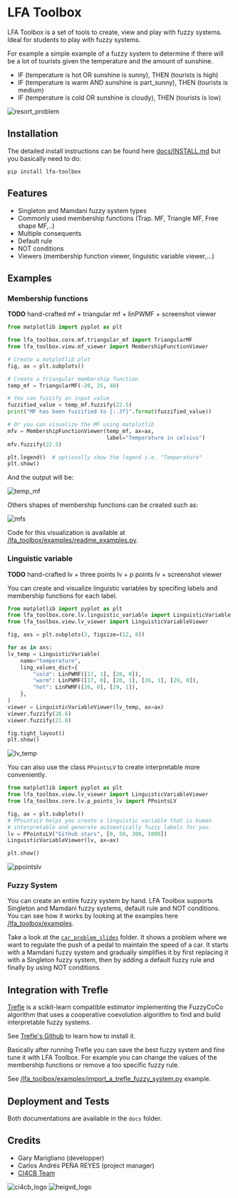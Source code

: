 # LFA Toolbox

LFA Toolbox is a set of tools to create, view and play with fuzzy systems. Ideal for students to play with fuzzy systems.

For example a simple example of a fuzzy system to determine if there will be
a lot of tourists given the temperature and the amount of sunshine.

* IF (temperature is hot OR sunshine is sunny), THEN (tourists is high)
* IF (temperature is warm AND sunshine is part_sunny), THEN (tourists is medium)
* IF (temperature is cold OR sunshine is cloudy), THEN (tourists is low)

![resort_problem](assets/img/resort_problem.png)

## Installation

The detailed install instructions can be found here [docs/INSTALL.md](docs/INSTALL.md) but
you basically need to do:

`pip install lfa-toolbox`

## Features

* Singleton and Mamdani fuzzy system types
* Commonly used membership functions (Trap. MF, Triangle MF, Free shape MF,..)
* Multiple consequents
* Default rule
* NOT conditions
* Viewers (membership function viewer, linguistic variable viewer,...)

## Examples

### Membership functions

**TODO** hand-crafted mf + triangular mf + linPWMF + screenshot viewer

```python
from matplotlib import pyplot as plt

from lfa_toolbox.core.mf.triangular_mf import TriangularMF
from lfa_toolbox.view.mf_viewer import MembershipFunctionViewer

# Create a matplotlib plot
fig, ax = plt.subplots()

# Create a triangular membership function
temp_mf = TriangularMF(-20, 25, 40)

# You can fuzzify an input value
fuzzified_value = temp_mf.fuzzify(22.5)
print("MF has been fuzzified to {:.3f}".format(fuzzified_value))

# Or you can visualize the MF using matplotlib
mfv = MembershipFunctionViewer(temp_mf, ax=ax,
                               label="Temperature in celsius")
mfv.fuzzify(22.5)

plt.legend()  # optionally show the legend i.e. "Temperature"
plt.show()
```

And the output will be:

![temp_mf](assets/img/temp_mf.png)

Others shapes of membership functions can be created such as:

![mfs](assets/img/mfs.png)

Code for this visualization is available at [/lfa_toolbox/examples/readme_examples.py](/lfa_toolbox/examples/readme_examples.py).

### Linguistic variable

**TODO** hand-crafted lv + three points lv + p points lv + screenshot viewer

You can create and visualize linguistic variables by specifing labels and
membership functions for each label.

```python
from matplotlib import pyplot as plt
from lfa_toolbox.core.lv.linguistic_variable import LinguisticVariable
from lfa_toolbox.view.lv_viewer import LinguisticVariableViewer

fig, axs = plt.subplots(3, figsize=(12, 8))

for ax in axs:
lv_temp = LinguisticVariable(
    name="temperature",
    ling_values_dict={
        "cold": LinPWMF([17, 1], [20, 0]),
        "warm": LinPWMF([17, 0], [20, 1], [26, 1], [29, 0]),
        "hot": LinPWMF([26, 0], [29, 1]),
    },
)
viewer = LinguisticVariableViewer(lv_temp, ax=ax)
viewer.fuzzify(26.6)
viewer.fuzzify(21.8)

fig.tight_layout()
plt.show()
```

![lv_temp](/assets/img/lv_temp.png)

You can also use the class `PPointsLV` to create interpretable more
conveniently.

```python
from matplotlib import pyplot as plt
from lfa_toolbox.view.lv_viewer import LinguisticVariableViewer
from lfa_toolbox.core.lv.p_points_lv import PPointsLV

fig, ax = plt.subplots()
# PPointsLV helps you create a linguistic variable that is human
# interpretable and generate automatically fuzzy labels for you.
lv = PPointsLV("Github stars", [0, 50, 300, 1000])
LinguisticVariableViewer(lv, ax=ax)

plt.show()
```

![ppointslv](/assets/img/ppointslv.png)

### Fuzzy System

You can create an entire fuzzy system by hand. LFA Toolbox supports Singleton
and Mamdani fuzzy systems, default rule and NOT conditions. You can see how it
works by looking at the examples here [/lfa_toolbox/examples](/lfa_toolbox/examples).

Take a look at the [`car_problem_slides`](/lfa_toolbox/examples/car_problem_slides) folder.
It shows a problem where we want to regulate the push of a pedal to maintain
the speed of a car. It starts with a Mamdani fuzzy system and gradually
simplifies it by first replacing it with a Singleton fuzzy system, then by
adding a default fuzzy rule and finally by using NOT conditions.

## Integration with Trefle

[Trefle](https://github.com/krypty/trefle) is a scikit-learn compatible
estimator implementing the FuzzyCoCo algorithm that uses a cooperative
coevolution algorithm to find and build interpretable fuzzy systems.

See [Trefle's Github](https://github.com/krypty/trefle) to learn how to
install it.

Basically after running Trefle you can save the best fuzzy system and fine tune
it with LFA Toolbox. For example you can change the values of the membership
functions or remove a too specific fuzzy rule.

See [/lfa_toolbox/examples/import_a_trefle_fuzzy_system.py](/lfa_toolbox/examples/import_a_trefle_fuzzy_system.py) example.

## Deployment and Tests

Both documentations are available in the `docs` folder.


## Credits

* Gary Marigliano (developper)
* Carlos Andrés PEÑA REYES (project manager)
* [CI4CB Team](http://iict-space.heig-vd.ch/cpn/)

![ci4cb_logo](assets/img/ci4cb_logo.png)
![heigvd_logo](assets/img/heigvd_logo.png)
